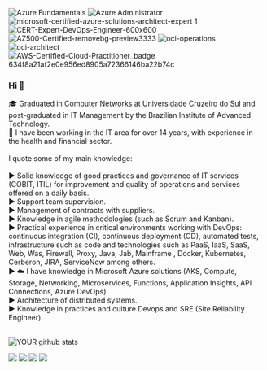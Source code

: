 ![Azure Fundamentals](https://user-images.githubusercontent.com/54182968/115972944-ec32ec80-a527-11eb-97a7-aa7e2d6fbc9e.png)
![Azure Administrator](https://user-images.githubusercontent.com/54182968/115972948-f523be00-a527-11eb-81d2-c589cd9e5de1.png)
![microsoft-certified-azure-solutions-architect-expert 1](https://user-images.githubusercontent.com/54182968/115972952-fc4acc00-a527-11eb-8ad8-808ee15fe000.png)
![CERT-Expert-DevOps-Engineer-600x600](https://user-images.githubusercontent.com/54182968/127394591-9273484f-fb15-48b1-b601-6f54d8c5da99.png)
![AZ500-Certified-removebg-preview3333](https://user-images.githubusercontent.com/54182968/196794370-4bd0f221-f226-4a9a-98ee-673bf2c325f3.png)
![oci-operations](https://user-images.githubusercontent.com/54182968/115973031-7713e700-a528-11eb-9337-2ae52378f95b.png)
![oci-architect](https://user-images.githubusercontent.com/54182968/115973035-7f6c2200-a528-11eb-8080-eef0dc058ee9.png)
![AWS-Certified-Cloud-Practitioner_badge 634f8a21af2e0e956ed8905a72366146ba22b74c](https://user-images.githubusercontent.com/54182968/196791092-3a92fa8f-6ba9-4c4a-9813-d6a9de1199bc.png)

### Hi 👋

🎓 Graduated in Computer Networks at Universidade Cruzeiro do Sul and post-graduated in IT Management by the Brazilian Institute of Advanced Technology.<br />
💪 I have been working in the IT area for over 14 years, with experience in the health and financial sector.<br />
<br>
I quote some of my main knowledge:<br />
<br>
► Solid knowledge of good practices and governance of IT services (COBIT, ITIL) for improvement and quality of operations and services offered on a daily basis.<br />
► Support team supervision.<br />
► Management of contracts with suppliers.<br />
► Knowledge in agile methodologies (such as Scrum and Kanban).<br />
► Practical experience in critical environments working with DevOps: continuous integration (CI), continuous deployment (CD), automated tests, infrastructure such as code and technologies such as PaaS, IaaS, SaaS, Web, Was, Firewall, Proxy, Java, Jab, Mainframe , Docker, Kubernetes, Cerberon, JIRA, ServiceNow among others.<br />
► ☁️ I have knowledge in Microsoft Azure solutions (AKS, Compute, Storage, Networking, Microservices, Functions, Application Insights, API Connections, Azure DevOps).<br />
► Architecture of distributed systems.<br />
► Knowledge in practices and culture Devops and SRE (Site Reliability Engineer).<br />
<br>

![YOUR github stats](https://github-readme-stats.vercel.app/api?username=thiago88sp)

[<img src="https://img.shields.io/badge/twitter-%231DA1F2.svg?&style=for-the-badge&logo=twitter&logoColor=white" />](https://twitter.com/thiagopontes88) [<img src="https://img.shields.io/badge/linkedin-%230077B5.svg?&style=for-the-badge&logo=linkedin&logoColor=white" />](https://www.linkedin.com/in/thiagosouzapontes/) [<img src = "https://img.shields.io/badge/instagram-%23E4405F.svg?&style=for-the-badge&logo=instagram&logoColor=white">](https://www.instagram.com/thiagopontes88/) [<img src = "https://img.shields.io/badge/facebook-%231877F2.svg?&style=for-the-badge&logo=facebook&logoColor=white">](https://www.facebook.com/thiago.souza.pontes/)





